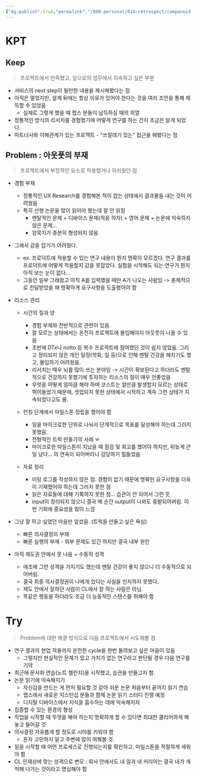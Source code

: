 ```yaml
---
{"dg-publish":true,"permalink":"/800-personal/814-retrospect/companoid-labs-externship-1/","dgHomeLink":true,"dgPassFrontmatter":false}
---
```




# KPT
## Keep
>프로젝트에서 만족했고, 앞으로의 업무에서 지속하고 싶은 부분
- 서비스의 next step이 될만한 내용을 제시해봤다는 점
- 아직은 멀었지만, 설계 뒤에는 항상 이유가 있어야 한다는 것을 여러 조언을 통해 체득할 수 있었음
	- 실제로 그렇게 했을 때 랩스 분들이 납득하실 때의 희열
- 정통적인 방식의 리서치를 경험했기에 어떻게 연구를 하는 건지 조금은 알게 되었다.
- 파트너사와 이해관계가 있는 프로젝트 - "쓰잘데기 있는" 접근을 해봤다는 점


## **Problem** : 아웃풋의 부재
>프로젝트에서 부정적인 요소로 작용했거나 아쉬웠던 점
- 경험 부재
	- 정통적인 UX Research를 경험해본 적이 없는 상태에서 결과물을 내는 것이 어려웠음
	- 특히 선행 논문을 많이 읽어야 했는데 잘 안 읽힘
		- 멘탈적인 문제 + 디바이스 문제(적응 하자) + 영어 문제 + 논문에 익숙하지 않은 문제...
		- 암묵지가 충분히 형성되지 않음

- 그래서 감을 잡기가 어려웠다.
	- ex. 프로덕트에 적용할 수 있는 연구 내용이 뭔지 명확히 모르겠다. 연구 결과를 프로덕트에 어떻게 적용할지 감을 못잡았다. 실험을 시작해도 되는 연구가 뭔지 아직 보는 눈이 없다...
	- 그동안 일부 그래왔고 아직 A를 입력했을 때만 A가 나오는 사람임 -> 총체적으로 전달받았을 때 명확하게 요구사항을 도출했어야 함

- 리소스 관리
	- 시간의 질과 양
		- 경험 부재와 전반적으로 관련이 있음.
		- 잘 모르는 상태에서는 온전히 프로젝트에 몰입해야지 아웃풋이 나올 수 있음
		- 초반에 DTx나 notto 등 복수 프로젝트에 참여했던 것이 쉽지 않았음. 그리고 정리되지 않은 개인 일정(학회, 일 등)으로 인해 멘탈 건강을 해치기도 했고, 몰입하기 어려웠음.
		- 리서치는 매우 뇌를 많이 쓰는 분야임 -> 시간이 확보된다고 하더라도 멘탈적으로 건강하지 못했기에 투자하는 리소스의 질이 매우 안좋았음
		- 무엇을 어떻게 얼마큼 해야 하며 코스트는 얼만큼 발생할지 모르는 상태로 뛰어들었기 때문에, 셋업되지 못한 상태에서 시작하고 계속 그런 상태가 지속되었다고도 봄.
		
	-  런칭 단계에서 마일스톤 정립을 했어야 함
		- 일을 마이크로한 단위로 나눠서 단계적으로 목표를 달성해야 하는데 그러지 못했음.
		- 전형적인 트럭 만들기의 사례 ㅠ
		- 마이크로한 마일스톤이 지났을 때 점검 및 회고를 했어야 하지만, 뒤늦게 큰일 났다... 의 연속이 되어버리니 감당하기 힘들었음
	
	- 자료 정리
		- 미팅 로그를 작성하지 않은 점. 경험이 없기 때문에 명확한 요구사항을 더욱이 기재했어야 하는데 그러지 못한 점
		- 읽은 자료들에 대해 기록하지 못한 점... 습관이 안 되어서 그런 듯
		- input이 정리되지 않으니 결국 매 순간 output이 나와도 증발되어버림. 이번 기회에 중요성을 많이 느낌

- 그냥 잘 하고 싶었던 마음만 앞섰음. (트럭을 만들고 싶은 욕심)
	- 빠른 의사결정의 부재
	- 빠른 실행의 부재 - 외부 문제도 있긴 하지만 결국 내부 원인

- 아직 제도권 안에서 못 나옴 + 수동적 성격
	- 애초에 그런 성격을 가지기도 했는데 멘탈 건강이 좋지 않으니 더 수동적으로 되어버림.
	- 결국 최종 의사결정권이 나에게 있다는 사실을 인지하지 못했다.
	- 제도 안에서 잘하던 사람이 CL에서 잘 하는 사람은 아님.
	- 똑같은 행동을 하더라도 조금 더 능동적인 스탠스를 취해야 함


# **Try**
>Problem에 대한 해결 방식으로 다음 프로젝트에서 시도해볼 점

- 연구 결과의 현업 적용까지 온전한 cycle을 한번 돌려보고 싶은 마음이 있음
	- 그렇지만 현실적인 문제가 있고 가치가 없는 연구라고 판단될 경우 다음 연구를 기약
- 최근에 문서화 연습(노트 챌린지)을 시작했고, 습관을 만들고자 함.
- 논문 읽기에 익숙해지기
	- 자신감을 만드는 게 먼저 필요할 것 같아 쉬운 논문 처음부터 끝까지 읽기 연습
	- 랩스에서 새로운 익스턴십 분들과 함께 논문 읽기 스터디 진행 예정
	- 디지털 디바이스에서 지식을 흡수하는 데에 익숙해지자
- 집중할 수 있는 환경의 형성
- 작업을 시작할 때 무엇을 해야 하는지 명확하게 할 수 있다면 최대한 클리어하게 해놓고 들어갈 것
- 의사결정 자유롭게 할 정도로 시야를 키워야 함
	- 혼자 고민하지 말고 주변에 많이 여쭤볼 것.
- 일을 시작할 때 어떤 프로세스로 진행되는지를 확인하고, 마일스톤을 적절하게 세워야 함
- CL 인재상에 맞는 성격으로 변모 : 회사 안에서도 내 일과 내 커리어는 결국 내가 개척해 나가는 것이라고 명심해야 함